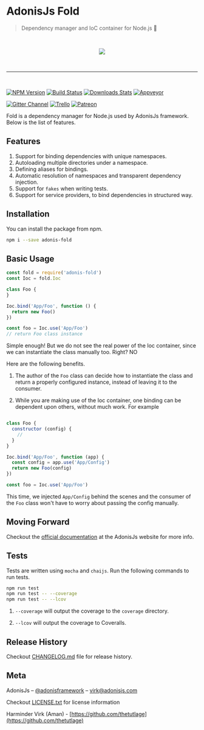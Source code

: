 # AdonisJs Fold
> Dependency manager and IoC container for Node.js :rocket:

<br />

<p align="center">
  <a href="http://res.cloudinary.com/adonisjs/image/upload/v1484932186/Github-Readme_mh3lqh.svg">
    <img src="http://res.cloudinary.com/adonisjs/image/upload/v1484932186/Github-Readme_mh3lqh.svg" />
  </a>
</p>

<br />

---

<br />

[![NPM Version][npm-image]][npm-url]
[![Build Status][travis-image]][travis-url]
[![Downloads Stats][npm-downloads]][npm-url]
[![Appveyor][appveyor-image]][appveyor-url]

[![Gitter Channel][gitter-image]][gitter-url]
[![Trello][trello-image]][trello-url]
[![Patreon][patreon-image]][patreon-url]

Fold is a dependency manager for Node.js used by AdonisJs framework. Below is the list of features.

## Features

1. Support for binding dependencies with unique namespaces.
2. Autoloading multiple directories under a namespace.
3. Defining aliases for bindings.
4. Automatic resolution of namespaces and transparent dependency injection.
5. Support for `fakes` when writing tests.
6. Support for service providers, to bind dependencies in structured way.


## Installation
You can install the package from npm.
```bash
npm i --save adonis-fold
```

## Basic Usage

```js
const fold = require('adonis-fold')
const Ioc = fold.Ioc

class Foo {
}

Ioc.bind('App/Foo', function () {
  return new Foo()
})

const foo = Ioc.use('App/Foo')
// return Foo class instance
```

Simple enough! But we do not see the real power of the Ioc container, since we can instantiate the class manually too. Right? NO

Here are the following benefits.

1. The author of the `Foo` class can decide how to instantiate the class and return a properly configured instance, instead of leaving it to the consumer.

2. While you are making use of the Ioc container, one binding can be dependent upon others, without much work. For example

```js

class Foo {
  constructor (config) {
    //
  }
}

Ioc.bind('App/Foo', function (app) {
  const config = app.use('App/Config')
  return new Foo(config)
})

const foo = Ioc.use('App/Foo')
```

This time, we injected `App/Config` behind the scenes and the consumer of the `Foo` class won't have to worry about passing the config manually.

## Moving Forward
Checkout the [official documentation](http://adonisjs.com/docs/ioc-container) at the AdonisJs website for more info.

## Tests
Tests are written using `mocha` and `chaijs`. Run the following commands to run tests.

```bash
npm run test
npm run test -- --coverage
npm run test -- --lcov
```

1. `--coverage` will output the coverage to the `coverage` directory.

2. `--lcov` will output the coverage to Coveralls.

## Release History

Checkout [CHANGELOG.md](CHANGELOG.md) file for release history.

## Meta

AdonisJs – [@adonisframework](https://twitter.com/adonisframework) – virk@adonisjs.com

Checkout [LICENSE.txt](LICENSE.txt) for license information

Harminder Virk (Aman) - [https://github.com/thetutlage](https://github.com/thetutlage)

[appveyor-image]: https://ci.appveyor.com/api/projects/status/github/poppinss/adonis-fold?branch=dawn&svg=true&passingText=Passing%20On%20Windows
[appveyor-url]: https://ci.appveyor.com/project/thetutlage/adonis-fold

[npm-image]: https://img.shields.io/npm/v/adonis-fold.svg?style=flat-square
[npm-url]: https://npmjs.org/package/adonis-fold

[travis-image]: https://img.shields.io/travis/poppinss/adonis-fold/dawn.svg?style=flat-square
[travis-url]: https://travis-ci.org/poppinss/adonis-fold

[gitter-url]: https://gitter.im/adonisjs/adonis-framework
[gitter-image]: https://img.shields.io/badge/gitter-join%20us-1DCE73.svg?style=flat-square

[trello-url]: https://trello.com/b/yzpqCgdl/adonis-for-humans
[trello-image]: https://img.shields.io/badge/trello-roadmap-89609E.svg?style=flat-square

[patreon-url]: https://www.patreon.com/adonisframework
[patreon-image]: https://img.shields.io/badge/patreon-support%20AdonisJs-brightgreen.svg?style=flat-square

[npm-downloads]: https://img.shields.io/npm/dm/adonis-fold.svg?style=flat-square
